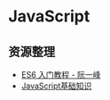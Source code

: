 # JavaScript

## 资源整理

- [ES6 入门教程 - 阮一峰](https://es6.ruanyifeng.com/)
- [JavaScript基础知识](https://zh.javascript.info/)
